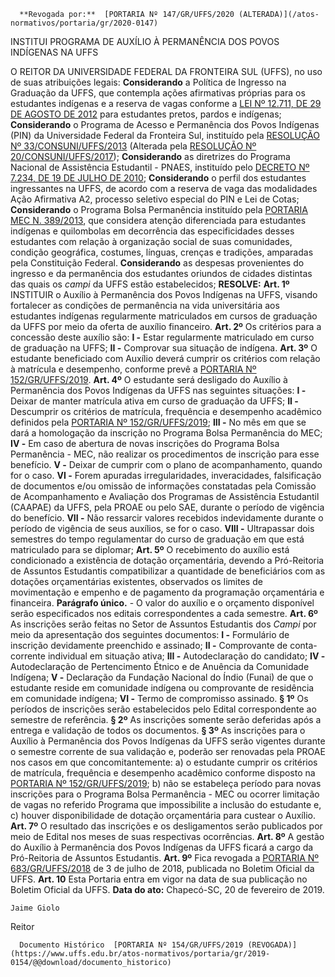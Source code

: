       **Revogada por:**  [PORTARIA Nº 147/GR/UFFS/2020 (ALTERADA)](/atos-normativos/portaria/gr/2020-0147) 

   INSTITUI PROGRAMA DE AUXÍLIO À PERMANÊNCIA DOS POVOS INDÍGENAS NA UFFS  

 O REITOR DA UNIVERSIDADE FEDERAL DA FRONTEIRA SUL (UFFS), no uso de suas atribuições legais: **Considerando** a Política de Ingresso na Graduação da UFFS, que contempla ações afirmativas próprias para os estudantes indígenas e a reserva de vagas conforme a [LEI Nº 12.711, DE 29 DE AGOSTO DE 2012](http://www.planalto.gov.br/ccivil_03/_ato2011-2014/2012/lei/l12711.htm) para estudantes pretos, pardos e indígenas; **Considerando** o Programa de Acesso e Permanência dos Povos Indígenas (PIN) da Universidade Federal da Fronteira Sul, instituído pela [RESOLUÇÃO Nº 33/CONSUNI/UFFS/2013](https://www.uffs.edu.br/atos-normativos/resolucao/consuni/2013-0033) (Alterada pela [RESOLUÇÃO Nº 20/CONSUNI/UFFS/2017](https://www.uffs.edu.br/atos-normativos/resolucao/consuni/2017-0020)); **Considerando** as diretrizes do Programa Nacional de Assistência Estudantil - PNAES, instituído pelo [DECRETO Nº 7.234, DE 19 DE JULHO DE 2010](http://www.planalto.gov.br/ccivil_03/_Ato2007-2010/2010/Decreto/D7234.htm); **Considerando** o perfil dos estudantes ingressantes na UFFS, de acordo com a reserva de vaga das modalidades Ação Afirmativa A2, processo seletivo especial do PIN e Lei de Cotas; **Considerando** o Programa Bolsa Permanência instituído pela [PORTARIA MEC N. 389/2013](http://portal.mec.gov.br/docman/programas-e-acoes/programa-bolsa-permanencia/68911-portaria-389-09052013/file), que considera atenção diferenciada para estudantes indígenas e quilombolas em decorrência das especificidades desses estudantes com relação à organização social de suas comunidades, condição geográfica, costumes, línguas, crenças e tradições, amparadas pela Constituição Federal. **Considerando** as despesas provenientes do ingresso e da permanência dos estudantes oriundos de cidades distintas das quais os *campi*  da UFFS estão estabelecidos; **RESOLVE:**   **Art. 1º**  INSTITUIR o Auxílio à Permanência dos Povos Indígenas na UFFS, visando fortalecer as condições de permanência na vida universitária aos estudantes indígenas regularmente matriculados em cursos de graduação da UFFS por meio da oferta de auxílio financeiro.   **Art. 2º**  Os critérios para a concessão deste auxílio são: **I -**  Estar regularmente matriculado em curso de graduação na UFFS; **II -**  Comprovar sua situação de indígena.   **Art. 3º**  O estudante beneficiado com Auxílio deverá cumprir os critérios com relação à matrícula e desempenho, conforme prevê a [PORTARIA Nº 152/GR/UFFS/2019](https://www.uffs.edu.br/atos-normativos/portaria/gr/2019-0152).   **Art. 4º**  O estudante será desligado do Auxílio à Permanência dos Povos Indígenas da UFFS nas seguintes situações: **I -**  Deixar de manter matrícula ativa em curso de graduação da UFFS; **II -**  Descumprir os critérios de matrícula, frequência e desempenho acadêmico definidos pela [PORTARIA Nº 152/GR/UFFS/2019](https://www.uffs.edu.br/atos-normativos/portaria/gr/2019-0152); **III -**  No mês em que se dará a homologação da inscrição no Programa Bolsa Permanência do MEC; **IV -**  Em caso de abertura de novas inscrições do Programa Bolsa Permanência - MEC, não realizar os procedimentos de inscrição para esse benefício. **V -**  Deixar de cumprir com o plano de acompanhamento, quando for o caso. **VI -**  Forem apuradas irregularidades, inveracidades, falsificação de documentos e/ou omissão de informações constatadas pela Comissão de Acompanhamento e Avaliação dos Programas de Assistência Estudantil (CAAPAE) da UFFS, pela PROAE ou pelo SAE, durante o período de vigência do benefício. **VII -**  Não ressarcir valores recebidos indevidamente durante o período de vigência de seus auxílios, se for o caso. **VIII -**  Ultrapassar dois semestres do tempo regulamentar do curso de graduação em que está matriculado para se diplomar;   **Art. 5º**  O recebimento do auxílio está condicionado a existência de dotação orçamentária, devendo a Pró-Reitoria de Assuntos Estudantis compatibilizar a quantidade de beneficiários com as dotações orçamentárias existentes, observados os limites de movimentação e empenho e de pagamento da programação orçamentária e financeira. **Parágrafo único.**  - O valor do auxílio e o orçamento disponível serão especificados nos editais correspondentes a cada semestre.   **Art. 6º**  As inscrições serão feitas no Setor de Assuntos Estudantis dos *Campi*  por meio da apresentação dos seguintes documentos: **I -**  Formulário de inscrição devidamente preenchido e assinado; **II -**  Comprovante de conta-corrente individual em situação ativa; **III -**  Autodeclaração do candidato; **IV -**  Autodeclaração de Pertencimento Étnico e de Anuência da Comunidade Indígena; **V -**  Declaração da Fundação Nacional do Índio (Funai) de que o estudante reside em comunidade indígena ou comprovante de residência em comunidade indígena; **VI -**  Termo de compromisso assinado. **§ 1º**  Os períodos de inscrições serão estabelecidos pelo Edital correspondente ao semestre de referência. **§ 2º**  As inscrições somente serão deferidas após a entrega e validação de todos os documentos. **§ 3º**  As inscrições para o Auxílio à Permanência dos Povos Indígenas da UFFS serão vigentes durante o semestre corrente de sua validação e, poderão ser renovadas pela PROAE nos casos em que concomitantemente: a) o estudante cumprir os critérios de matrícula, frequência e desempenho acadêmico conforme disposto na [PORTARIA Nº 152/GR/UFFS/2019](https://www.uffs.edu.br/atos-normativos/portaria/gr/2019-0152); b) não se estabeleça período para novas inscrições para o Programa Bolsa Permanência - MEC ou ocorrer limitação de vagas no referido Programa que impossibilite a inclusão do estudante e, c) houver disponibilidade de dotação orçamentária para custear o Auxílio.   **Art. 7º**  O resultado das inscrições e os desligamentos serão publicados por meio de Edital nos meses de suas respectivas ocorrências.   **Art. 8º**  A gestão do Auxílio à Permanência dos Povos Indígenas da UFFS ficará a cargo da Pró-Reitoria de Assuntos Estudantis.   **Art. 9º**  Fica revogada a [PORTARIA Nº 683/GR/UFFS/2018](https://www.uffs.edu.br/atos-normativos/portaria/gr/2018-0683) de 3 de julho de 2018, publicada no Boletim Oficial da UFFS.   **Art. 10**  Esta Portaria entra em vigor na data de sua publicação no Boletim Oficial da UFFS.      **Data do ato:** Chapecó-SC, 20 de fevereiro de 2019.   
 

    Jaime Giolo   
 Reitor 

      Documento Histórico  [PORTARIA Nº 154/GR/UFFS/2019 (REVOGADA)](https://www.uffs.edu.br/atos-normativos/portaria/gr/2019-0154/@@download/documento_historico)     
      